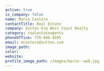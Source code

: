```yaml
---
active: true
is_company: false
name: Marco Castoro
contactTitle: Real Estate
company: Sutton Grp West Coast Realty
category: realestateagents
phoneOffice: 778-840-4895
email: mcastoro@sutton.com
image_path:
color:
website:
profile_image_path: /images/marco--web.jpg
---
```



